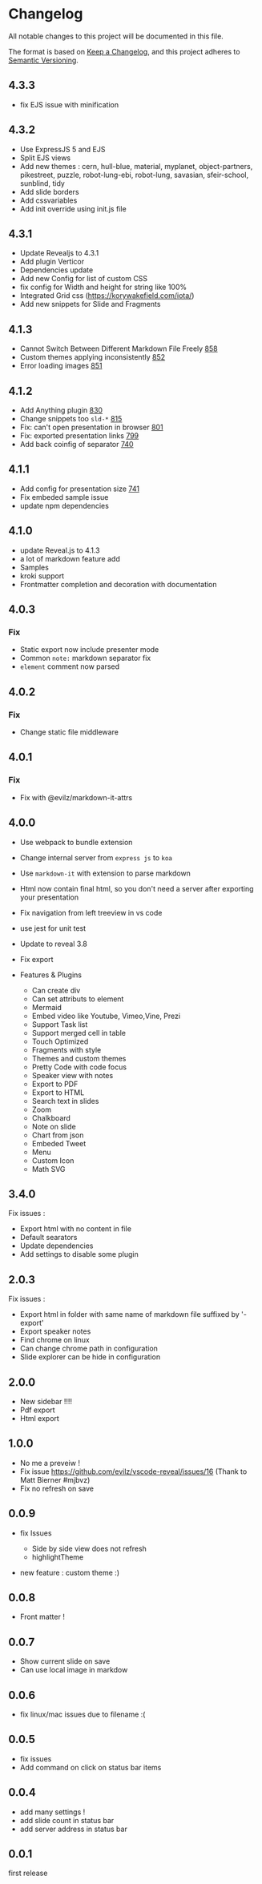 # Changelog
All notable changes to this project will be documented in this file.

The format is based on [Keep a Changelog](https://keepachangelog.com/en/1.0.0/),
and this project adheres to [Semantic Versioning](https://semver.org/spec/v2.0.0.html).

## 4.3.3

- fix EJS issue with minification
## 4.3.2

- Use ExpressJS 5 and EJS
- Split EJS views
- Add new themes :  cern, hull-blue, material, myplanet, object-partners, pikestreet, puzzle, robot-lung-ebi, robot-lung, savasian, sfeir-school, sunblind, tidy
- Add slide borders
- Add cssvariables
- Add init override using init.js file

## 4.3.1

- Update Revealjs to 4.3.1
- Add plugin Verticor
- Dependencies update
- Add new Config for list of custom CSS
- fix config for Width and height for string like 100%
- Integrated Grid css (https://korywakefield.com/iota/)
- Add new snippets for Slide and Fragments

## 4.1.3

- Cannot Switch Between Different Markdown File Freely [858](https://github.com/evilz/vscode-reveal/issues/858)
- Custom themes applying inconsistently [852](https://github.com/evilz/vscode-reveal/issues/852)
- Error loading images [851](https://github.com/evilz/vscode-reveal/issues/851)

## 4.1.2

- Add Anything plugin [830](https://github.com/evilz/vscode-reveal/issues/830)
- Change snippets too `sld-*` [815](https://github.com/evilz/vscode-reveal/issues/815)
- Fix: can't open presentation in browser [801](https://github.com/evilz/vscode-reveal/issues/801)
- Fix: exported presentation links [799](https://github.com/evilz/vscode-reveal/issues/799)
- Add back coinfig of separator [740](https://github.com/evilz/vscode-reveal/issues/740)

## 4.1.1

- Add config for presentation size [741](https://github.com/evilz/vscode-reveal/issues/741)
- Fix embeded sample issue
- update npm dependencies

## 4.1.0

- update Reveal.js to 4.1.3
- a lot of markdown feature add
- Samples
- kroki support
- Frontmatter completion and decoration with documentation

## 4.0.3

### Fix

- Static export now include presenter mode
- Common `note:` markdown separator fix
- `element` comment now parsed

## 4.0.2

### Fix

- Change static file middleware

## 4.0.1

### Fix

- Fix with @evilz/markdown-it-attrs

## 4.0.0

- Use webpack to bundle extension
- Change internal server from `express js` to `koa`
- Use `markdown-it` with extension to parse markdown
- Html now contain final html, so you don't need a server after exporting your presentation
- Fix navigation from left treeview in vs code
- use jest for unit test
- Update to reveal 3.8
- Fix export

- Features & Plugins
  - Can create div
  - Can set attributs to element
  - Mermaid
  - Embed video like Youtube, Vimeo,Vine, Prezi
  - Support Task list
  - Support merged cell in table
  - Touch Optimized
  - Fragments with style
  - Themes and custom themes
  - Pretty Code with code focus
  - Speaker view with notes
  - Export to PDF
  - Export to HTML 
  - Search text in slides
  - Zoom
  - Chalkboard
  - Note on slide
  - Chart from json
  - Embeded Tweet
  - Menu
  - Custom Icon
  - Math SVG
  
## 3.4.0

Fix issues :
- Export html with no content in file
- Default searators
- Update dependencies
- Add settings to disable some plugin

## 2.0.3

Fix issues :

- Export html in folder with same name of markdown file suffixed by '-export'
- Export speaker notes
- Find chrome on linux
- Can change chrome path in configuration
- Slide explorer can be hide in configuration

## 2.0.0

- New sidebar !!!!
- Pdf export
- Html export

## 1.0.0

- No me a preveiw !
- Fix issue https://github.com/evilz/vscode-reveal/issues/16  (Thank to Matt Bierner #mjbvz) 
- Fix no refresh on save

## 0.0.9

- fix Issues
    - Side by side view does not refresh
    - highlightTheme

- new feature : custom theme :)

## 0.0.8

- Front matter !

## 0.0.7

- Show current slide on save
- Can use local image in markdow 

## 0.0.6

- fix linux/mac issues due to filename :(

## 0.0.5

- fix issues
- Add command on click on status bar items

## 0.0.4

- add many settings !
- add slide count in status bar
- add server address in status bar

## 0.0.1

first release
